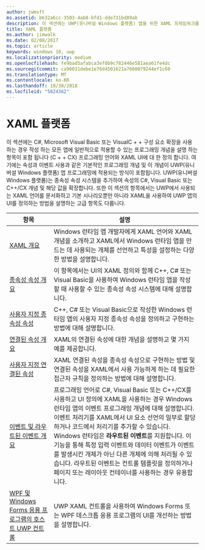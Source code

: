 ```yaml
---
author: jwmsft
ms.assetid: b632a6cc-3503-4ab8-bfd1-dde731bd89ab
description: 이 섹션에는 UWP(유니버설 Windows 플랫폼) 앱을 위한 XAML 프레임워크를 설명하는 항목이 포함되어 있습니다.
title: XAML 플랫폼
ms.author: jimwalk
ms.date: 02/08/2017
ms.topic: article
keywords: windows 10, uwp
ms.localizationpriority: medium
ms.openlocfilehash: fe9bad5afabca3ef0b9c782446e581aea61fe4dc
ms.sourcegitcommit: ca96031debe1e76d4501621a7680079244ef1c60
ms.translationtype: MT
ms.contentlocale: ko-KR
ms.lasthandoff: 10/30/2018
ms.locfileid: "5824362"
---
```

# <a name="xaml-platform"></a>XAML 플랫폼


이 섹션에는 C#, Microsoft Visual Basic 또는 VisualC + + 구성 요소 확장을 사용 하는 경우 작성 하는 모든 앱에 일반적으로 적용할 수 있는 프로그래밍 개념을 설명 하는 항목이 포함 됩니다 (C + + CX) 프로그래밍 언어와 XAML UI에 대 한 정의 합니다. 여기에는 속성과 이벤트 사용과 같은 기본적인 프로그래밍 개념 및 이 개념이 UWP(유니버설 Windows 플랫폼) 앱 프로그래밍에 적용되는 방식이 포함됩니다. UWP(유니버설 Windows 플랫폼)는 종속성 속성 시스템을 추가하여 속성의 C#, Visual Basic 또는 C++/CX 개념 및 해당 값을 확장합니다. 또한 이 섹션의 항목에서는 UWP에서 사용되는 XAML 언어를 문서화하고 기본 시나리오뿐만 아니라 XAML을 사용하여 UWP 앱의 UI를 정의하는 방법을 설명하는 고급 항목도 다룹니다.

| 항목 | 설명 |
|-------|-------------|
| [XAML 개요](xaml-overview.md) | Windows 런타임 앱 개발자에게 XAML 언어와 XAML 개념을 소개하고 XAML에서 Windows 런타임 앱을 만드는 데 사용되는 개체를 선언하고 특성을 설정하는 다양한 방법을 설명합니다. |
| [종속성 속성 개요](dependency-properties-overview.md) | 이 항목에서는 UI의 XAML 정의와 함께 C++, C# 또는 Visual Basic을 사용하여 Windows 런타임 앱을 작성할 때 사용할 수 있는 종속성 속성 시스템에 대해 설명합니다. |
| [사용자 지정 종속성 속성](custom-dependency-properties.md) | C++, C# 또는 Visual Basic으로 작성한 Windows 런타임 앱의 사용자 지정 종속성 속성을 정의하고 구현하는 방법에 대해 설명합니다. |
| [연결된 속성 개요](attached-properties-overview.md) | XAML의 연결된 속성에 대한 개념을 설명하고 몇 가지 예를 제공합니다. |
| [사용자 지정 연결된 속성](custom-attached-properties.md) | XAML 연결된 속성을 종속성 속성으로 구현하는 방법 및 연결된 속성을 XAML에서 사용 가능하게 하는 데 필요한 접근자 규칙을 정의하는 방법에 대해 설명합니다. |
| [이벤트 및 라우트된 이벤트 개요](events-and-routed-events-overview.md) | 프로그래밍 언어로 C#, Visual Basic 또는 C++/CX를 사용하고 UI 정의에 XAML을 사용하는 경우 Windows 런타임 앱의 이벤트 프로그래밍 개념에 대해 설명합니다. 이벤트 처리기를 XAML에서 UI 요소 선언의 일부로 할당하거나 코드에서 처리기를 추가할 수 있습니다. Windows 런타임은 **라우트된 이벤트**를 지원합니다. 이 기능을 통해 특정 입력 이벤트와 데이터 이벤트가 이벤트를 발생시킨 개체가 아닌 다른 개체에 의해 처리될 수 있습니다. 라우트된 이벤트는 컨트롤 템플릿을 정의하거나 페이지 또는 레이아웃 컨테이너를 사용하는 경우 유용합니다. |
|[WPF 및 Windows Forms 응용 프로그램의 호스트 UWP 컨트롤](xaml-host-controls.md)| UWP XAML 컨트롤을 사용하여 Windows Forms 또는 WPF 데스크톱 응용 프로그램의 UI를 개선하는 방법을 설명합니다.|
